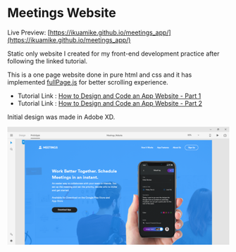 # Meetings Website

Live Preview: [https://ikuamike.github.io/meetings_app/](https://ikuamike.github.io/meetings_app/)

Static only website I created for my front-end development practice after following the linked tutorial.

This is a one page website done in pure html and css and it has implemented [fullPage.js](https://github.com/alvarotrigo/fullPage.js) for better scrolling experience.

* Tutorial Link : [How to Design and Code an App Website - Part 1](https://youtu.be/tuEj7Tu30FI)
* Tutorial Link : [How to Design and Code an App Website - Part 2](https://youtu.be/Jg0YlDN-VIo)

Initial design was made in Adobe XD.

![project screenshot](xd_screenshot.png)

